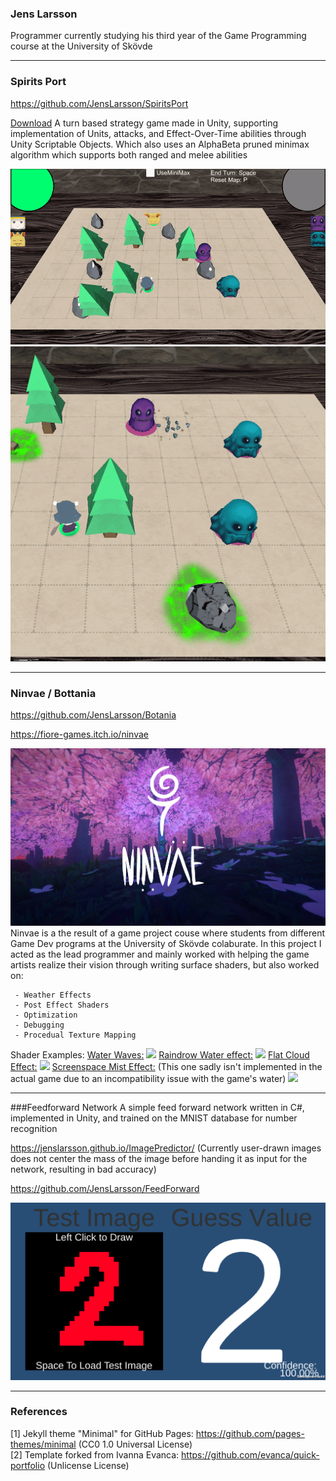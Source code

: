### Jens Larsson
Programmer currently studying his third year of the Game Programming course at the University of Skövde
___
### Spirits Port 
https://github.com/JensLarsson/SpiritsPort

[Download](https://github.com/JensLarsson/SpiritsPort/raw/master/SpiritsPort.zip)
A turn based strategy game made in Unity, supporting implementation of Units, attacks, and Effect-Over-Time abilities through Unity Scriptable Objects. Which also uses an AlphaBeta pruned minimax algorithm which supports both ranged and melee abilities

<img src="images/SpiritsPort02.gif?raw=true"/>
<img src="images/SpiritsPort01.gif?raw=true"/>

___
### Ninvae / Bottania
https://github.com/JensLarsson/Botania

https://fiore-games.itch.io/ninvae

<img src="images/Ninvae.jpg?raw=true"/>
Ninvae is a the result of a game project couse where students from different Game Dev programs at the University of Skövde colaburate.
In this project I acted as the lead programmer and mainly worked with helping the game artists realize their vision through writing surface shaders, but also worked on:

```
 - Weather Effects
 - Post Effect Shaders
 - Optimization
 - Debugging
 - Procedual Texture Mapping
```
Shader Examples:
[Water Waves:](https://github.com/JensLarsson/Botania/blob/master/Assets/Scripts/Shaders/Water.shader)
<img src="images/Waves.gif?raw=true"/>
[Raindrow Water effect:](https://github.com/JensLarsson/Botania/blob/master/Assets/Scripts/Shaders/Water.shader)
<img src="images/RainDrops.gif?raw=true"/>
[Flat Cloud Effect:](https://github.com/JensLarsson/Botania/blob/master/Assets/Scripts/Shaders/Clouds.shader)
<img src="images/RainStop.gif?raw=true"/>
[Screenspace Mist Effect:](https://github.com/JensLarsson/Botania/blob/master/Assets/Programmers/Jens/VissualEffects/MistCameraEffect.shader) 
(This one sadly isn't implemented in the actual game due to an incompatibility issue with the game's water)
<img src="images/Mist.gif?raw=true"/>
___
###Feedforward Network
A simple feed forward network written in C#, implemented in Unity, and trained on the MNIST database for number recognition

https://jenslarsson.github.io/ImagePredictor/ (Currently user-drawn images does not center the mass of the image before handing it as input for the network, resulting in bad accuracy)
 
https://github.com/JensLarsson/FeedForward

<img src="images/ImagePredictor02.png?raw=true"/>

___
### References

[1] Jekyll theme "Minimal" for GitHub Pages: https://github.com/pages-themes/minimal (CC0 1.0 Universal License)
<br>[2] Template forked from Ivanna Evanca: https://github.com/evanca/quick-portfolio (Unlicense License)
